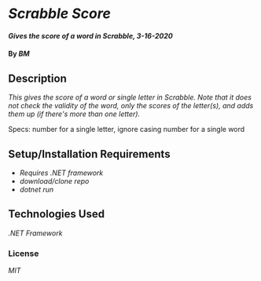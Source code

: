 # _Scrabble Score_

#### _Gives the score of a word in Scrabble, 3-16-2020_

#### By _**BM**_

## Description

_This gives the score of a word or single letter in Scrabble. Note that it does not check the validity of the word, only the scores of the letter(s), and adds them up (if there's more than one letter)._

Specs:
number for a single letter, ignore casing
number for a single word

## Setup/Installation Requirements

* _Requires .NET framework_
* _download/clone repo_
* _dotnet run_

## Technologies Used

_.NET Framework_

### License

*MIT*
